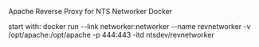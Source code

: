 Apache Reverse Proxy for NTS Networker Docker

start with:
docker run --link networker:networker --name revnetworker -v /opt/apache:/opt/apache -p 444:443 -itd ntsdev/revnetworker
